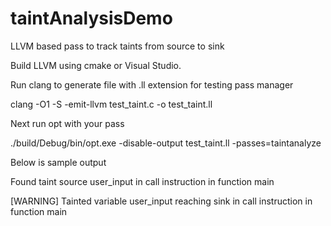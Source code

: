 # taintAnalysisDemo
LLVM based pass to track taints from source to sink

Build LLVM using cmake or Visual Studio.

Run clang to generate file with .ll extension for testing pass manager

clang -O1 -S -emit-llvm test_taint.c -o test_taint.ll

Next run opt with your pass 

./build/Debug/bin/opt.exe -disable-output test_taint.ll -passes=taintanalyze

Below is sample output

Found taint source user_input in call instruction in function main

[WARNING] Tainted variable  user_input reaching sink in call instruction in function main 



